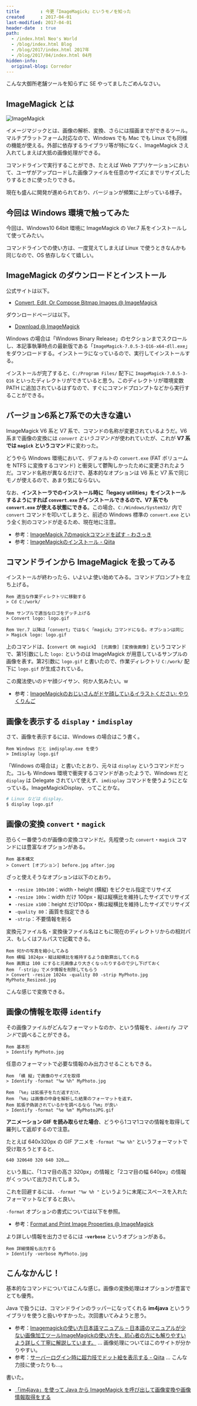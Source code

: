 ```yaml
---
title        : 今更「ImageMagick」というモノを知った
created      : 2017-04-01
last-modified: 2017-04-01
header-date  : true
path:
  - /index.html Neo's World
  - /blog/index.html Blog
  - /blog/2017/index.html 2017年
  - /blog/2017/04/index.html 04月
hidden-info:
  original-blog: Corredor
---
```


こんな大御所老舗ツールを知らずに SE やってましたごめんなさい。

## ImageMagick とは

![ImageMagick](01-02-01.png)

イメージマジックとは、画像の解析、変換、さらには描画までができるツール。マルチプラットフォーム対応なので、Windows でも Mac でも Linux でも同様の機能が使える。外部に依存するライブラリ等が特になく、ImageMagick さえ入れてしまえば大抵の画像処理ができる。

コマンドラインで実行することができ、たとえば Web アプリケーションにおいて、ユーザがアップロードした画像ファイルを任意のサイズにまでリサイズしたりするときに使ったりできる。

現在も盛んに開発が進められており、バージョンが頻繁に上がっている様子。

## 今回は Windows 環境で触ってみた

今回は、Windows10 64bit 環境に ImageMagick の Ver.7 系をインストールして使ってみたい。

コマンドラインでの使い方は、一度覚えてしまえば Linux で使うときなんかも同じなので、OS 依存しなくて嬉しい。

## ImageMagick のダウンロードとインストール

公式サイトは以下。

- [Convert, Edit, Or Compose Bitmap Images @ ImageMagick](http://www.imagemagick.org/)

ダウンロードページは以下。

- [Download @ ImageMagick](http://www.imagemagick.org/script/download.php)

Windows の場合は「Windows Binary Release」のセクションまでスクロールし、本記事執筆時点の最新版である「`ImageMagick-7.0.5-3-Q16-x64-dll.exe`」をダウンロードする。インストーラになっているので、実行してインストールする。

インストールが完了すると、`C:/Program Files/` 配下に `ImageMagick-7.0.5-3-Q16` といったディレクトリができていると思う。このディレクトリが環境変数 PATH に追加されているはずなので、すぐにコマンドプロンプトなどから実行することができる。

## バージョン6系と7系での大きな違い

ImageMagick V6 系と V7 系で、コマンドの名称が変更されているようだ。V6 系まで画像の変換には *`convert` というコマンド*が使われていたが、これが **V7 系では `magick` というコマンド**に変わった。

どうやら Windows 環境において、デフォルトの `convert.exe` (FAT ボリュームを NTFS に変換するコマンド) と衝突して鬱陶しかったために変更されたようだ。コマンド名称が異なるだけで、基本的なオプションは V6 系と V7 系で同じモノが使えるので、あまり気にならない。

なお、**インストーラでのインストール時に「legacy utilities」をインストールするようにすれば `convert.exe` がインストールできるので、V7 系でも `convert.exe` が使える状態にできる**。この場合、`C:/Windows/System32/` 内で `convert` コマンドを叩いてしまうと、前述の Windows 標準の `convert.exe` という全く別のコマンドが走るため、現在地に注意。

- 参考：[ImageMagick 7のmagickコマンドを試す - わさっき](http://d.hatena.ne.jp/takehikom/20160804/1470343978)
- 参考：[ImageMagickのインストール - Qiita](http://qiita.com/mtakizawa/items/d903c9f8e94c6dff123f)

## コマンドラインから ImageMagick を扱ってみる

インストールが終わったら、いよいよ使い始めてみる。コマンドプロンプトを立ち上げる。

```batch
Rem 適当な作業ディレクトリに移動する
> Cd C:/work/

Rem サンプルで適当なロゴをデッチ上げる
> Convert logo: logo.gif

Rem Ver.7 以降は「convert」ではなく「magick」コマンドになる。オプションは同じ
> Magick logo: logo.gif
```

上のコマンドは、`【convert OR magick】 [元画像] [変換後画像]` というコマンドで、第1引数にした `logo:` というのは ImageMagick が用意しているサンプルの画像を表す。第2引数に `logo.gif` と書いたので、作業ディレクトリ `C:/work/` 配下に `logo.gif` が生成されている。

この魔法使いのドヤ顔ジイサン、何か人気みたい。w

- 参考：[ImageMagickのおじいさんがドヤ顔しているイラストください: やりくりんご](http://mnlab.sblo.jp/article/47359100.html)

## 画像を表示する `display`・`imdisplay`

さて、画像を表示するには、Windows の場合はこう書く。

```batch
Rem Windows だと imdisplay.exe を使う
> Imdisplay logo.gif
```

「Windows の場合は」と書いたとおり、元々は `display` というコマンドだった。コレも Windows 環境で衝突するコマンドがあったようで、Windows だと `display` は Delegate されていて使えず、`imdisplay` コマンドを使うようにとなっている。ImageMagickDisplay、ってことかな。

```bash
# Linux などは display。
$ display logo.gif
```

## 画像の変換 `convert`・`magick`

恐らく一番使うのが画像の変換コマンドだ。先程使った `convert`・`magick` コマンドには豊富なオプションがある。

```batch
Rem 基本構文
> Convert [オプション] before.jpg after.jpg
```

ざっと使えそうなオプションは以下のとおり。

- `-resize 100x100`：width・height (横縦) をピクセル指定でリサイズ
- `-resize 100x`：width だけ 100px・縦は縦横比を維持したサイズでリサイズ
- `-resize x100`：height だけ100px・横は縦横比を維持したサイズでリサイズ
- `-quality 80`：画質を指定できる
- `-strip`：不要情報を削る

変換元ファイル名・変換後ファイル名はともに現在のディレクトリからの相対パス、もしくはフルパスで記載できる。

```batch
Rem 何かの写真を縮小してみる
Rem 横幅 1024px・縦は縦横比を維持するよう自動算出してくれる
Rem 画質は 100 にすると元画像より大きくなったりするので少し下げておく
Rem 「-strip」でメタ情報を削除してもらう
> Convert -resize 1024x -quality 80 -strip MyPhoto.jpg MyPhoto_Resized.jpg
```

こんな感じで変換できる。

## 画像の情報を取得 `identify`

その画像ファイルがどんなフォーマットなのか、という情報を、*`identify` コマンド*で調べることができる。

```batch
Rem 基本形
> Identify MyPhoto.jpg
```

任意のフォーマットで必要な情報のみ出力させることもできる。

```batch
Rem 「横 縦」で画像のサイズを取得
> Identify -format "%w %h" MyPhoto.jpg

Rem 「%e」は拡張子をただ返すだけ。
Rem 「%m」は画像の中身を解析した結果のフォーマットを返す。
Rem 拡張子偽装されているかを調べるなら「%m」が良い
> Identify -format "%e %m" MyPhotoJPG.gif
```

**アニメーション GIF を読み取らせた場合**、どうやら1コマ1コマの情報を取得して羅列して返却するので注意。

たとえば 640x320px の GIF アニメを `-format "%w %h"` というフォーマットで受け取ろうとすると、

```
640 320640 320 640 320……
```

という風に、「1コマ目の高さ 320px」の情報と「2コマ目の幅 640px」の情報がくっついて出力されてしまう。

これを回避するには、*`-format "%w %h "`* というように末尾にスペースを入れたフォーマットなどすると良い。

`-format` オプションの書式については以下を参照。

- 参考：[Format and Print Image Properties @ ImageMagick](https://www.imagemagick.org/script/escape.php)

より詳しい情報を出力させるには **`-verbose`** というオプションがある。

```batch
Rem 詳細情報も出力する
> Identify -verbose MyPhoto.jpg
```

## こんなかんじ！

基本的なコマンドについてはこんな感じ。画像の変換処理はオプションが豊富でとても優秀。

Java で扱うには、コマンドラインのラッパーになってくれる **im4java** というライブラリを使うと扱いやすかった。次回書いてみようと思う。

- 参考：[Imagemagickの使い方日本語マニュアル – 日本語のマニュアルが少ない画像加工ツールImageMagickの使い方を、初心者の方にも解りやすいよう詳しく丁寧に解説しています。](http://imagemagick.rulez.jp/) … 画像処理についてはこのサイトが分かりやすい。
- 参考：[サーバーログイン時に超力技でドット絵を表示する - Qiita](http://qiita.com/hasegit/items/3e9a08ef3c743c17806c) … こんな力技に使ったりも…。

書いた。

- [「im4java」を使って Java から ImageMagick を呼び出して画像変換や画像情報取得をする](/blog/2017/04/02-01.html)
